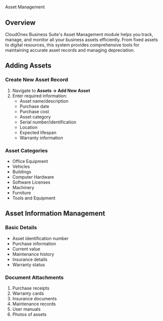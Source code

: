 #

Asset Management

## Overview

CloudOnex Business Suite's Asset Management module helps you track, manage, and monitor all your business assets efficiently. From fixed assets to digital resources, this system provides comprehensive tools for maintaining accurate asset records and managing depreciation.

## Adding Assets

### Create New Asset Record

1.  Navigate to **Assets → Add New Asset**
2.  Enter required information:
    - Asset name/description
    - Purchase date
    - Purchase cost
    - Asset category
    - Serial number/identification
    - Location
    - Expected lifespan
    - Warranty information

### Asset Categories

- Office Equipment
- Vehicles
- Buildings
- Computer Hardware
- Software Licenses
- Machinery
- Furniture
- Tools and Equipment

## Asset Information Management

### Basic Details

- Asset identification number
- Purchase information
- Current value
- Maintenance history
- Insurance details
- Warranty status

### Document Attachments

1.  Purchase receipts
2.  Warranty cards
3.  Insurance documents
4.  Maintenance records
5.  User manuals
6.  Photos of assets
